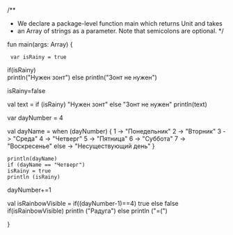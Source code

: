 /**
 * We declare a package-level function main which returns Unit and takes
 * an Array of strings as a parameter. Note that semicolons are optional.
 */

fun main(args: Array<String>) {
      
     var isRainy = true
 if(isRainy)    
    println("Нужен зонт") 
    else 
    println("Зонт не нужен")
    
 isRainy=false
 
val text = if (isRainy) 
    "Нужен зонт" 
    else 
    "Зонт не нужен"
    println(text)
    
 var dayNumber = 4

 val dayName = when (dayNumber) {
    1 -> "Понедельник"
    2 -> "Вторник"
    3 -> "Среда"
    4 -> "Четверг"
    5 -> "Пятница"
    6 -> "Суббота"
    7 -> "Воскресенье"
    else -> "Несуществующий день"
}

    println(dayName)
    if (dayName == "Четверг") 
    isRainy = true
    println (isRainy)
    
 dayNumber+=1
 
val isRainbowVisible = if((dayNumber-1)==4) true else false
if(isRainbowVisible) println ("Радуга") else println ("=(")
    
    
}
